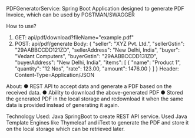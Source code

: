 PDFGeneratorService: Spring Boot Application designed to generate PDF Invoice, which can be used by POSTMAN/SWAGGER

How to use?

1. GET: api/pdf/download?fileName="example.pdf"
2. POST: api/pdf/generate
   Body: 
   {
   "seller": "XYZ Pvt. Ltd.",
   "sellerGstin": "29AABBCCDD121ZD",
   "sellerAddress": "New Delhi, India",
   "buyer": "Vedant Computers",
   "buyerGstin": "29AABBCCDD131ZD",
   "buyerAddress": "New Delhi, India",
   "items": [
   {
   "name": "Product 1",
   "quantity": "12 Nos",
   "rate": 123.00,
   "amount": 1476.00
   }
   ]
   }
Header:
Content-Type=Application/JSON

About:
● REST API to accept data and generate a PDF based on the received data.
● Ability to download the above-generated PDF
● Stored the generated PDF in the local storage and redownload it when the same data is provided instead of generating it again.

Technology Used:
Java SpringBoot to create REST API service.
Used Java Template Engines like Thymeleaf and iText to generate the PDF and store it on the local storage which can be retrieved later.